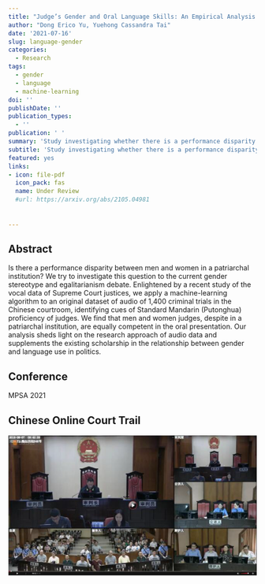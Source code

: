 ```yaml
---
title: "Judge’s Gender and Oral Language Skills: An Empirical Analysis of Chinese Courtroom Audio"
author: "Dong Erico Yu, Yuehong Cassandra Tai"
date: '2021-07-16'
slug: language-gender
categories:
  - Research
tags:
  - gender
  - language
  - machine-learning
doi: ''
publishDate: ''
publication_types:
  - ''
publication: ' '
summary: 'Study investigating whether there is a performance disparity between men and women in a patriarchal institution by using machine-learning on audio data.(Under Review)'
subtitle: 'Study investigating whether there is a performance disparity between men and women in a patriarchal institution by using machine-learning on audio data.(Under Review)'
featured: yes
links:
- icon: file-pdf
  icon_pack: fas
  name: Under Review
  #url: https://arxiv.org/abs/2105.04981
  

---
```


## Abstract 

Is there a performance disparity between men and women in a patriarchal institution? We try to investigate this question to the current gender stereotype and egalitarianism debate. Enlightened by a recent study of the vocal data of Supreme Court justices, we apply a machine-learning algorithm to an original dataset of audio of 1,400 criminal trials in the Chinese courtroom, identifying cues of Standard Mandarin (Putonghua) proficiency of judges. We find that men and women judges, despite in a patriarchal institution, are equally competent in the oral presentation. Our analysis sheds light on the research approach of audio data and supplements the existing scholarship in the relationship between gender and language use in politics.

## Conference

MPSA 2021

## Chinese Online Court Trail

![online courtrail](online_trial.PNG)

